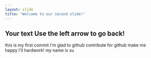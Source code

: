 ```yaml
---
layout: slide
title: "Welcome to our second slide!"
---
```

Your text
Use the left arrow to go back!
---
this is my first commit
I'm glad to github
contribute for github make me happy
I'll hardwork!
my name is su
